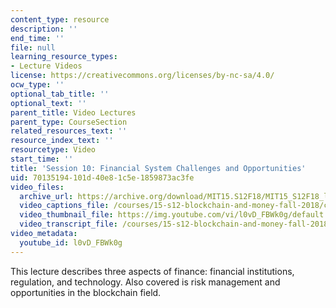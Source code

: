 ```yaml
---
content_type: resource
description: ''
end_time: ''
file: null
learning_resource_types:
- Lecture Videos
license: https://creativecommons.org/licenses/by-nc-sa/4.0/
ocw_type: ''
optional_tab_title: ''
optional_text: ''
parent_title: Video Lectures
parent_type: CourseSection
related_resources_text: ''
resource_index_text: ''
resourcetype: Video
start_time: ''
title: 'Session 10: Financial System Challenges and Opportunities'
uid: 70135194-101d-40e8-1c5e-1859873ac3fe
video_files:
  archive_url: https://archive.org/download/MIT15.S12F18/MIT15_S12F18_lec10_300k.mp4
  video_captions_file: /courses/15-s12-blockchain-and-money-fall-2018/cdf032b62aca52cfad73ae31e24298ff_l0vD_FBWk0g.vtt
  video_thumbnail_file: https://img.youtube.com/vi/l0vD_FBWk0g/default.jpg
  video_transcript_file: /courses/15-s12-blockchain-and-money-fall-2018/a5c7b0dab423c6d6716b905cebd42644_l0vD_FBWk0g.pdf
video_metadata:
  youtube_id: l0vD_FBWk0g
---
```


This lecture describes three aspects of finance: financial institutions, regulation, and technology. Also covered is risk management and opportunities in the blockchain field.

